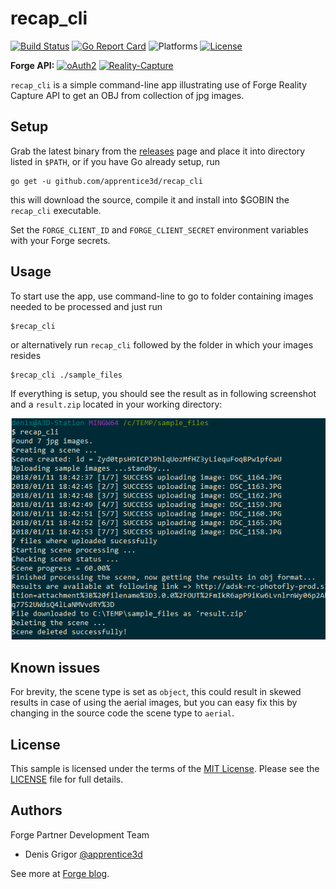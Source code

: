 # recap_cli
[![Build Status](https://travis-ci.org/apprentice3d/reality.capture-go-cli.sample.svg?branch=master)](https://travis-ci.org/apprentice3d/reality.capture-go-cli.sample)
[![Go Report Card](https://goreportcard.com/badge/github.com/apprentice3d/recap_cli)](https://goreportcard.com/report/github.com/apprentice3d/recap_cli)
![Platforms](https://img.shields.io/badge/platform-windows%20%7C%20osx%20%7C%20linux-lightgray.svg)
[![License](http://img.shields.io/:license-mit-blue.svg)](http://opensource.org/licenses/MIT)

**Forge API:** [![oAuth2](https://img.shields.io/badge/oAuth2-v1-green.svg)](http://developer-autodesk.github.io/)
[![Reality-Capture](https://img.shields.io/badge/Reality%20Capture-v1-green.svg)](http://developer-autodesk.github.io/)



`recap_cli` is a simple command-line app illustrating use of Forge Reality
Capture API to get an OBJ from collection of jpg images.


## Setup

Grab the latest binary from the [releases](https://github.com/apprentice3d/recap_cli/releases) page and place it into directory listed in ```$PATH```,
or if you have Go already setup, run

    go get -u github.com/apprentice3d/recap_cli

this will download the source, compile it and install into $GOBIN the
`recap_cli` executable.

Set the ```FORGE_CLIENT_ID``` and ```FORGE_CLIENT_SECRET``` environment
variables with your Forge secrets.

## Usage

To start use the app, use command-line to go to folder containing images
needed to be processed and just run

    $recap_cli

or alternatively run `recap_cli` followed by the folder in which your
images resides

    $recap_cli ./sample_files

If everything is setup, you should see the result as in following
screenshot and a `result.zip` located in your working directory:

![](./docs/resources/screen_01.png)



## Known issues

For brevity, the scene type is set as `object`, this could result in
skewed results in case of using the aerial images, but you can easy
fix this by changing in the source code the scene type to `aerial`.

## License

This sample is licensed under the terms of the [MIT License](http://opensource.org/licenses/MIT). Please see the [LICENSE](LICENSE) file for full details.


## Authors

Forge Partner Development Team

- Denis Grigor [@apprentice3d](https://twitter.com/apprentice3d)

See more at [Forge blog](https://forge.autodesk.com/blog).